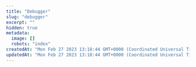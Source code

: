 ```yaml
---
title: "Debugger"
slug: "debugger"
excerpt: ""
hidden: true
metadata: 
  image: []
  robots: "index"
createdAt: "Mon Feb 27 2023 13:18:44 GMT+0000 (Coordinated Universal Time)"
updatedAt: "Mon Feb 27 2023 13:18:44 GMT+0000 (Coordinated Universal Time)"
---
```


